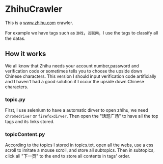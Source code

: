 # ZhihuCrawler
This is a www.zhihu.com crawler.

For example we have tags such as ```游戏```，```互联网```，I use the tags to classify all the datas.

## How it works

We all know that Zhihu needs your account number,password and verification code or sometimes tells you to choose the upside down Chinese characters. This version I should input verification code artificially and I haven't had a good solution if I occur the upside down Chinese characters.

### topic.py
First, I use selenium to have a automatic dirver to open zhihu, we need ```chromedriver``` or ```firefoxdirver```. Then open the "话题广场" to have all the top tags and its links stored. 

### topicContent.py
According to the topics I stored in topics.txt, open all the webs, use a css scroll to imitate a mouse scroll, and store all subtopics. Then in subtopics, click all "下一页" to the end to store all contents in tags' order.
